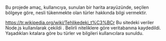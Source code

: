 Bu projede amaç, kullanıcıya, sunulan bir harita arayüzünde, seçilen bölgeye göre, nesli tükenmekte olan türler hakkında bilgi vermektir. 

https://tr.wikipedia.org/wiki/Tehlikedeki_t%C3%BCr
Bu sitedeki veriler Node.js kullanılarak çekildi .
Belirli niteliklere göre veritabanına kaydedildi.
Yaşadıkları kıtalara göre bu türler ve bilgileri kullanıcılara sunuldu.
